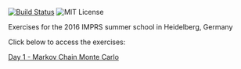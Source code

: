 [![Build Status](https://travis-ci.org/dfm/imprs.svg?branch=master&style=flat)](https://travis-ci.org/dfm/imprs)
![MIT License](https://img.shields.io/badge/license-MIT-blue.svg?style=flat)

Exercises for the 2016 IMPRS summer school in Heidelberg, Germany

Click below to access the exercises:

[Day 1 - Markov Chain Monte Carlo](https://github.com/dfm/imprs/raw/master-pdf/mcmc/mcmc.pdf)
